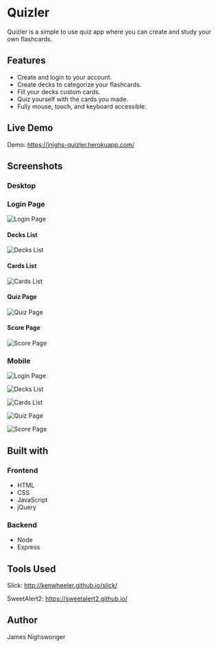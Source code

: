 Quizler
=============
Quizler is a simple to use quiz app where you can create and study your own flashcards.

Features
---------
* Create and login to your account.
* Create decks to categorize your flashcards.
* Fill your decks custom cards.
* Quiz yourself with the cards you made.
* Fully mouse, touch, and keyboard accessible.

Live Demo
---------
Demo: https://jnighs-quizler.herokuapp.com/

Screenshots
-----------
### Desktop
### Login Page
![Login Page](https://i.imgur.com/X3S2Ugb.png)

#### Decks List
![Decks List](https://i.imgur.com/BeNpnrw.png)

#### Cards List
![Cards List](https://i.imgur.com/elBNNZU.png)

#### Quiz Page
![Quiz Page](https://i.imgur.com/pYmnr9h.png)

#### Score Page
![Score Page](https://i.imgur.com/kyoBHzh.png)

### Mobile
![Login Page](https://i.imgur.com/CcYOv6q.png)

![Decks List](https://i.imgur.com/RXeAzRu.png)

![Cards List](readme_images/mobile_3.png)

![Quiz Page](https://i.imgur.com/xt2aAph.png)

![Score Page](https://i.imgur.com/cUtPVWr.png)

Built with
----------
### Frontend
* HTML
* CSS
* JavaScript
* jQuery

### Backend
* Node
* Express

Tools Used
---------

Slick: http://kenwheeler.github.io/slick/

SweetAlert2: https://sweetalert2.github.io/

Author
-------
James Nighswonger
